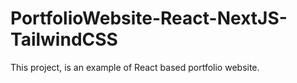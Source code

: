 # PortfolioWebsite-React-NextJS-TailwindCSS
This project, is an example of React based portfolio website.
